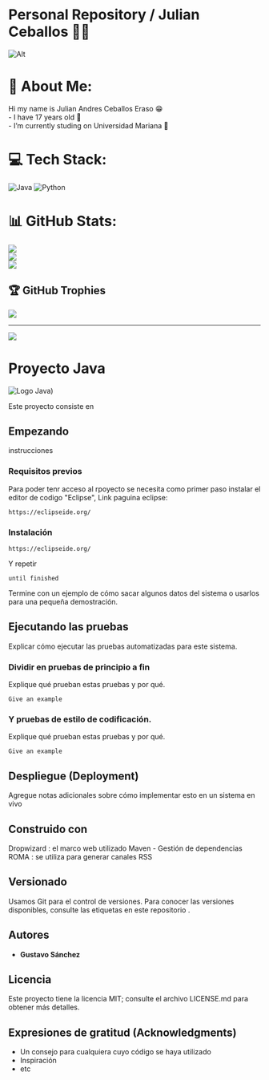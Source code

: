  # Personal Repository / Julian Ceballos 🤵‍♂️
![Alt](https://www.mejorconweb.com/images/programacion-web-barcelona.jpg)

# 💫 About Me:
 Hi my name is Julian Andres Ceballos Eraso 😁<br>- I have 17 years old 🧑<br>- I’m currently studing on Universidad Mariana 🔭


# 💻 Tech Stack:
![Java](https://img.shields.io/badge/java-%23ED8B00.svg?style=for-the-badge&logo=java&logoColor=white) ![Python](https://img.shields.io/badge/python-3670A0?style=for-the-badge&logo=python&logoColor=ffdd54)
# 📊 GitHub Stats:
![](https://github-readme-stats.vercel.app/api?username=Julian100j&theme=dark&hide_border=false&include_all_commits=false&count_private=false)<br/>
![](https://github-readme-streak-stats.herokuapp.com/?user=Julian100j&theme=dark&hide_border=false)<br/>
![](https://github-readme-stats.vercel.app/api/top-langs/?username=Julian100j&theme=dark&hide_border=false&include_all_commits=false&count_private=false&layout=compact)

## 🏆 GitHub Trophies
![](https://github-profile-trophy.vercel.app/?username=Julian100j&theme=radical&no-frame=false&no-bg=false&margin-w=4)

---
[![](https://visitcount.itsvg.in/api?id=Julian100j&icon=0&color=0)](https://visitcount.itsvg.in)
# Proyecto Java
![Logo Java](https://seeklogo.com/images/J/java-logo-7833D1D21A-seeklogo.com.png))



Este proyecto consiste en 

## Empezando

instrucciones 

### Requisitos previos

Para poder tenr acceso al rpoyecto se necesita como primer paso instalar el editor de codigo "Eclipse", 
Link paguina eclipse:

```
https://eclipseide.org/
```

### Instalación



```
https://eclipseide.org/
```

Y repetir

```
until finished
```

Termine con un ejemplo de cómo sacar algunos datos del sistema o usarlos para una pequeña demostración.

## Ejecutando las pruebas

Explicar cómo ejecutar las pruebas automatizadas para este sistema.

### Dividir en pruebas de principio a fin

Explique qué prueban estas pruebas y por qué.

```
Give an example
```

### Y pruebas de estilo de codificación.

Explique qué prueban estas pruebas y por qué.

```
Give an example
```

## Despliegue (Deployment)

Agregue notas adicionales sobre cómo implementar esto en un sistema en vivo


## Construido con

Dropwizard : el marco web utilizado
Maven - Gestión de dependencias
ROMA : se utiliza para generar canales RSS

## Versionado

Usamos Git para el control de versiones. Para conocer las versiones disponibles, consulte las etiquetas en este repositorio .

## Autores

* **Gustavo Sánchez** 


## Licencia

Este proyecto tiene la licencia MIT; consulte el archivo LICENSE.md para obtener más detalles.

## Expresiones de gratitud (Acknowledgments)

* Un consejo para cualquiera cuyo código se haya utilizado
* Inspiración
* etc






<!--
**Julian100j/Julian100j** is a ✨ _special_ ✨ repository because its `README.md` (this file) appears on your GitHub profile.


